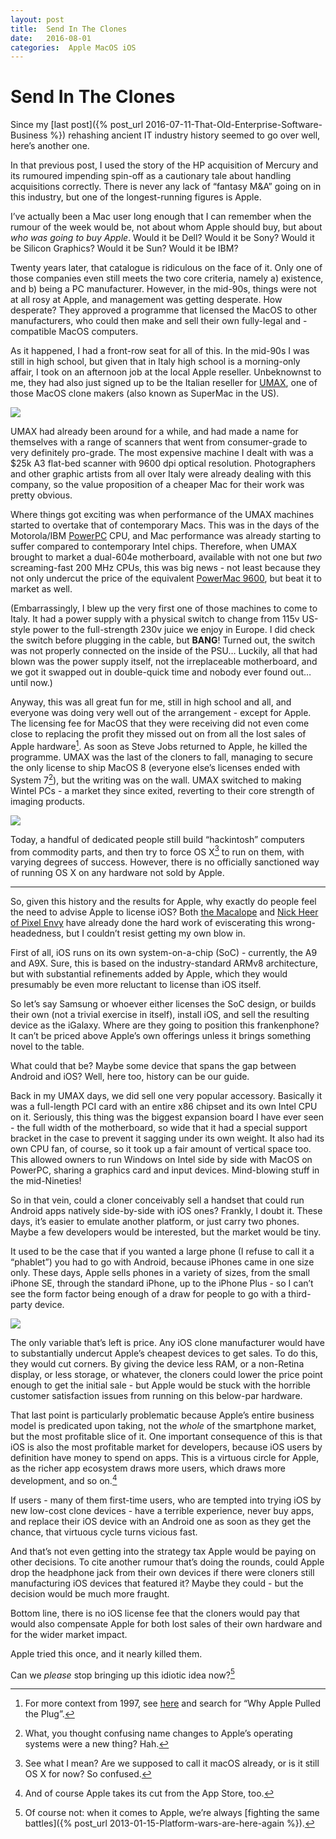```yaml
---
layout: post
title:  Send In The Clones 
date:   2016-08-01 
categories:  Apple MacOS iOS 
---
```


# Send In The Clones


Since my [last post]({% post_url 2016-07-11-That-Old-Enterprise-Software-Business %}) rehashing ancient IT industry history seemed to go over well, here’s another one.

In that previous post, I used the story of the HP acquisition of Mercury and its rumoured impending spin-off as a cautionary tale about handling acquisitions correctly. There is never any lack of “fantasy M&A” going on in this industry, but one of the longest-running figures is Apple.

I’ve actually been a Mac user long enough that I can remember when the rumour of the week would be, not about whom Apple should buy, but about *who was going to buy Apple*. Would it be Dell? Would it be Sony? Would it be Silicon Graphics? Would it be Sun? Would it be IBM?

Twenty years later, that catalogue is ridiculous on the face of it. Only one of those companies even still meets the two core criteria, namely a) existence, and b) being a PC manufacturer. However, in the mid-90s, things were not at all rosy at Apple, and management was getting desperate. How desperate? They approved a programme that licensed the MacOS to other manufacturers, who could then make and sell their own fully-legal and -compatible MacOS computers.

As it happened, I had a front-row seat for all of this. In the mid-90s I was still in high school, but given that in Italy high school is a morning-only affair, I took on an afternoon job at the local Apple reseller. Unbeknownst to me, they had also just signed up to be the Italian reseller for [UMAX](https://en.wikipedia.org/wiki/UMAX_Technologies), one of those MacOS clone makers (also known as SuperMac in the US).

![](/images/unknown_filename.304.jpeg)

UMAX had already been around for a while, and had made a name for themselves with a range of scanners that went from consumer-grade to very definitely pro-grade. The most expensive machine I dealt with was a $25k A3 flat-bed scanner with 9600 dpi optical resolution. Photographers and other graphic artists from all over Italy were already dealing with this company, so the value proposition of a cheaper Mac for their work was pretty obvious.

Where things got exciting was when performance of the UMAX machines started to overtake that of contemporary Macs. This was in the days of the Motorola/IBM [PowerPC](https://en.wikipedia.org/wiki/PowerPC) CPU, and Mac performance was already starting to suffer compared to contemporary Intel chips. Therefore, when UMAX brought to market a dual-604e motherboard, available with not one but *two* screaming-fast 200 MHz CPUs, this was big news - not least because they not only undercut the price of the equivalent [PowerMac 9600](https://en.wikipedia.org/wiki/Power_Macintosh_9600), but beat it to market as well.

(Embarrassingly, I blew up the very first one of those machines to come to Italy. It had a power supply with a physical switch to change from 115v US-style power to the full-strength 230v juice we enjoy in Europe. I did check the switch before plugging in the cable, but **BANG**! Turned out, the switch was not properly connected on the inside of the PSU… Luckily, all that had blown was the power supply itself, not the irreplaceable motherboard, and we got it swapped out in double-quick time and nobody ever found out… until now.)

Anyway, this was all great fun for me, still in high school and all, and everyone was doing very well out of the arrangement - except for Apple. The licensing fee for MacOS that they were receiving did not even come close to replacing the profit they missed out on from all the lost sales of Apple hardware[^1]. As soon as Steve Jobs returned to Apple, he killed the programme. UMAX was the last of the cloners to fall, managing to secure the only license to ship MacOS 8 (everyone else’s licenses ended with System 7[^2]), but the writing was on the wall. UMAX switched to making Wintel PCs - a market they since exited, reverting to their core strength of imaging products.

![](/images/unknown_filename.305.jpeg)

Today, a handful of dedicated people still build “hackintosh” computers from commodity parts, and then try to force OS X[^3] to run on them, with varying degrees of success. However, there is no officially sanctioned way of running OS X on any hardware not sold by Apple.

***

So, given this history and the results for Apple, why exactly do people feel the need to advise Apple to license iOS? Both [the Macalope](http://www.macworld.com/article/3102167/ios/seeing-double-twice-the-advice-twice-the-wrong.html) and [Nick Heer of Pixel Envy](http://pxlnv.com/linklog/wadhwa-licensing/) have already done the hard work of eviscerating this wrong-headedness, but I couldn’t resist getting my own blow in.

First of all, iOS runs on its own system-on-a-chip (SoC) - currently, the A9 and A9X. Sure, this is based on the industry-standard ARMv8 architecture, but with substantial refinements added by Apple, which they would presumably be even more reluctant to license than iOS itself.

So let’s say Samsung or whoever either licenses the SoC design, or builds their own (not a trivial exercise in itself), install iOS, and sell the resulting device as the iGalaxy. Where are they going to position this frankenphone? It can’t be priced above Apple’s own offerings unless it brings something novel to the table.

What could that be? Maybe some device that spans the gap between Android and iOS? Well, here too, history can be our guide.

Back in my UMAX days, we did sell one very popular accessory. Basically it was a full-length PCI card with an entire x86 chipset and its own Intel CPU on it. Seriously, this thing was the biggest expansion board I have ever seen - the full width of the motherboard, so wide that it had a special support bracket in the case to prevent it sagging under its own weight. It also had its own CPU fan, of course, so it took up a fair amount of vertical space too. This allowed owners to run Windows on Intel side by side with MacOS on PowerPC, sharing a graphics card and input devices. Mind-blowing stuff in the mid-Nineties!

So in that vein, could a cloner conceivably sell a handset that could run Android apps natively side-by-side with iOS ones? Frankly, I doubt it. These days, it’s easier to emulate another platform, or just carry two phones. Maybe a few developers would be interested, but the market would be tiny.

It used to be the case that if you wanted a large phone (I refuse to call it a “phablet”) you had to go with Android, because iPhones came in one size only. These days, Apple sells phones in a variety of sizes, from the small iPhone SE, through the standard iPhone, up to the iPhone Plus - so I can’t see the form factor being enough of a draw for people to go with a third-party device.

![](/images/unknown_filename.306.jpeg)

The only variable that’s left is price. Any iOS clone manufacturer would have to substantially undercut Apple’s cheapest devices to get sales. To do this, they would cut corners. By giving the device less RAM, or a non-Retina display, or less storage, or whatever, the cloners could lower the price point enough to get the initial sale - but Apple would be stuck with the horrible customer satisfaction issues from running on this below-par hardware.

That last point is particularly problematic because Apple’s entire business model is predicated upon taking, not the *whole* of the smartphone market, but the most profitable slice of it. One important consequence of this is that iOS is also the most profitable market for developers, because iOS users by definition have money to spend on apps. This is a virtuous circle for Apple, as the richer app ecosystem draws more users, which draws more development, and so on.[^4]

If users - many of them first-time users, who are tempted into trying iOS by new low-cost clone devices - have a terrible experience, never buy apps, and replace their iOS device with an Android one as soon as they get the chance, that virtuous cycle turns vicious fast.

And that’s not even getting into the strategy tax Apple would be paying on other decisions. To cite another rumour that’s doing the rounds, could Apple drop the headphone jack from their own devices if there were cloners still manufacturing iOS devices that featured it? Maybe they could - but the decision would be much more fraught.

Bottom line, there is no iOS license fee that the cloners would pay that would also compensate Apple for both lost sales of their own hardware and for the wider market impact.

Apple tried this once, and it nearly killed them.

Can we *please* stop bringing up this idiotic idea now?[^5]

[^1]: For more context from 1997, see [here](https://archive.org/stream/MacWorld_9711_November_1997/MacWorld_9711_November_1997_djvu.txt) and search for “Why Apple Pulled the Plug”.

[^2]: What, you thought confusing name changes to Apple’s operating systems were a new thing? Hah.

[^3]: See what I mean? Are we supposed to call it macOS already, or is it still OS X for now? So confused.

[^4]: And of course Apple takes its cut from the App Store, too.

[^5]: Of course not: when it comes to Apple, we’re always [fighting the same battles]({% post_url 2013-01-15-Platform-wars-are-here-again %}).

                      